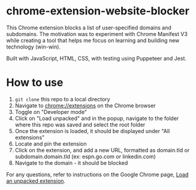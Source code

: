 # chrome-extension-website-blocker

This Chrome extension blocks a list of user-specified domains and subdomains. The motivation was to experiment with Chrome Manifest V3 while creating a tool that helps me focus on learning and building new technology (win-win).

Built with JavaScript, HTML, CSS, with testing using Puppeteer and Jest.


# How to use

1. `git clone` this repo to a local directory
2. Navigate to [chrome://extensions](chrome://extensions) on the Chrome browser
3. Toggle on "Developer mode"
4. Click on "Load unpacked" and in the popup, navigate to the folder where this repo was saved and select the root folder
5. Once the extension is loaded, it should be displayed under "All extensions"
6. Locate and pin the extension
7. Click on the extension, and add a new URL, formatted as domain.tld or subdomain.domain.tld (ex: espn.go.com or linkedin.com)
9. Navigate to the domain - it should be blocked

For any questions, refer to instructions on the Google Chrome page, [Load an unpacked extension](https://developer.chrome.com/docs/extensions/get-started/tutorial/hello-world#load-unpacked).
